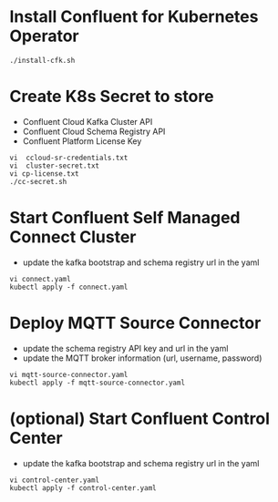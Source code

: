 # Install Confluent for Kubernetes Operator
```
./install-cfk.sh
```

# Create K8s Secret to store 
- Confluent Cloud Kafka Cluster API
- Confluent Cloud Schema Registry API
- Confluent Platform License Key
```  
vi  ccloud-sr-credentials.txt
vi  cluster-secret.txt
vi cp-license.txt
./cc-secret.sh
```
# Start Confluent Self Managed Connect Cluster 
- update the kafka bootstrap and schema registry url in the yaml
```
vi connect.yaml
kubectl apply -f connect.yaml
```
# Deploy MQTT Source Connector
- update the schema registry API key and url in the yaml
- update the MQTT broker information (url, username, password)
```
vi mqtt-source-connector.yaml
kubectl apply -f mqtt-source-connector.yaml
```

# (optional) Start Confluent Control Center
- update the kafka bootstrap and schema registry url in the yaml
```
vi control-center.yaml
kubectl apply -f control-center.yaml
```
